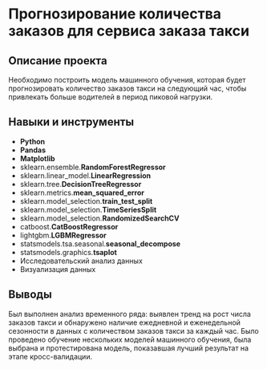 # Прогнозирование количества заказов для сервиса заказа такси

## Описание проекта
Необходимо построить модель машинного обучения, которая будет прогнозировать количество заказов такси на следующий час, чтобы привлекать больше водителей в период пиковой нагрузки. 

## Навыки и инструменты
* **Python**
* **Pandas**
* **Matplotlib**
* sklearn.ensemble.**RandomForestRegressor**
* sklearn.linear_model.**LinearRegression**
* sklearn.tree.**DecisionTreeRegressor**
* sklearn.metrics.**mean_squared_error**
* sklearn.model_selection.**train_test_split**
* sklearn.model_selection.**TimeSeriesSplit**
* sklearn.model_selection.**RandomizedSearchCV**
* catboost.**CatBoostRegressor**
* lightgbm.**LGBMRegressor**
* statsmodels.tsa.seasonal.**seasonal_decompose**
* statsmodels.graphics.**tsaplot**
* Исследовательский анализ данных
* Визуализация данных

## Выводы
Был выполнен анализ временного ряда: выявлен тренд на рост числа заказов такси и обнаружено наличие ежедневной и еженедельной сезонности в данных с количеством заказов такси за каждый час. Было проведено обучение нескольких моделей машинного обучения, была выбрана и протестирована модель, показавшая лучший результат на этапе кросс-валидации.
